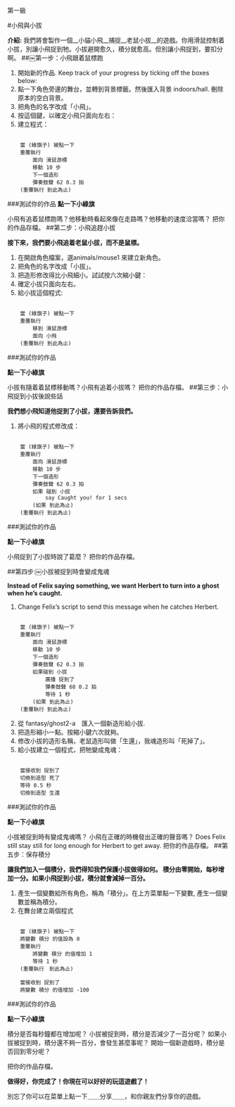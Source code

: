 第一級

#小飛與小拔

__介紹:__
我們將會製作一個__小貓小飛__捕捉__老鼠小拔__的遊戲。你用滑鼠控制着小拔，別讓小飛捉到牠。小拔避開愈久，積分就愈高。但別讓小飛捉到，要扣分啊。
##￼第一步：小飛跟着鼠標跑
1. 開始新的作品.
Keep track of your progress by ticking off the boxes below:
2. 點一下角色旁邊的舞台，並轉到背景標籤。然後匯入背景 indoors/hall. 刪除原本的空白背景。
3. 把角色的名字改成「小飛」。
4. 按這個鍵，以確定小飛只面向左右：
5. 建立程式：

```scratch

	當 (綠旗子) 被點一下
	重覆執行
		面向 滑鼠游標
		移動 10 步
		下一個造形
		彈奏鼓聲 62 0.3 拍
	(重覆執行 到此為止)
```
		
###測試你的作品
__點一下小綠旗__

小飛有追着鼠標跑嗎？他移動時看起來像在走路嗎？他移動的速度洽當嗎？
把你的作品存檔。
##第二步：小飛追趕小拔

__接下來，我們要小飛追着老鼠小拔，而不是鼠標。__

1. 在開啟角色檔案，選animals/mouse1 來建立新角色。
2. 把角色的名字改成「小拔」。
3. 把造形修改得比小飛細小。試試按六次縮小鍵：
4. 確定小拔只面向左右。 
5. 給小拔這個程式:


```scratch
	
	當 (綠旗子) 被點一下
	重覆執行
		移到 滑鼠游標
		面向 小飛
	(重覆執行 到此為止)
```
###測試你的作品

__點一下小綠旗__

小拔有隨着着鼠標移動嗎？小飛有追着小拔嗎？
把你的作品存檔。
##第三步：小飛捉到小拔後說些話

__我們想小飛知道他捉到了小拔，還要告訴我們。__

1. 將小飛的程式修改成：

```scratch
	
	當 (綠旗子) 被點一下
	重覆執行
		面向 滑鼠游標
		移動 10 步
		下一個造形
		彈奏鼓聲 62 0.3 拍
		如果 碰到 小拔
			say Caught you! for 1 secs
		(如果 到此為止)
	(重覆執行 到此為止)
```

###測試你的作品

__點一下小綠旗__

小飛捉到了小拔時說了葛麼？
把你的作品存檔。

##第四步:￼小拔被捉到時會變成鬼魂

__Instead of Felix saying something, we want Herbert to turn into a ghost when he’s caught.__

1. Change Felix’s script to send this message when he catches Herbert.

```scratch
	
	當 (綠旗子) 被點一下
	重覆執行
		面向 滑鼠游標
		移動 10 步
		下一個造形
		彈奏鼓聲 62 0.3 拍
		如果碰到 小拔
			廣播 捉到了
			彈奏鼓聲 68 0.2 拍
			等待 1 秒
		(如果 到此為止)
	(重覆執行 到此為止)
```

2. 從 fantasy/ghost2-a　匯入一個新造形給小拔.
3. 把造形縮小一點。按縮小鍵六次就夠。
4. 修改小拔的造形名稱，老鼠造形叫做「生還」，我魂造形叫「死掉了」。
5. 給小拔建立一個程式，把牠變成鬼魂：

```scratch
	
	當接收到 捉到了
	切換到造型 死了
	等待 0.5 秒
	切換到造型 生還
```
	
###測試你的作品

__點一下小綠旗__

小拔被捉到時有變成鬼魂嗎？
小飛在正確的時機發出正確的聲音嗎？
Does Felix still stay still for long enough for Herbert to get away.
把你的作品存檔。
##第五步：保存積分

__讓我們加入一個積分，我們得知我們保護小拔做得如何。
積分由零開始，每秒增加一分。如果小飛捉到小拔，積分就會減掉一百分。__

1. 產生一個變數給所有角色，稱為「積分」。在上方菜單點一下變數, 產生一個變數並稱為積分。
2. 在舞台建立兩個程式

```scratch
	
	當 (綠旗子) 被點一下
	將變數 積分 的值設為 0
	重覆執行
		將變數 積分 的值增加 1
		等待 1 秒
	(重覆執行　到此為止)
	
	當接收到 捉到了
	將變數 積分 的值增加 -100
```
	
###測試你的作品

__點一下小綠旗__

積分是否每秒鐘都在增加呢？
小拔被捉到時，積分是否減少了一百分呢？
如果小拔被捉到時，積分還不夠一百分，會發生甚麼事呢？
開始一個新遊戲時，積分是否回到零分呢？

把你的作品存檔。

__做得好，你完成了！你現在可以好好的玩這遊戲了！__

別忘了你可以在菜單上點一下＿＿分享＿＿，和你親友們分享你的遊戲。
